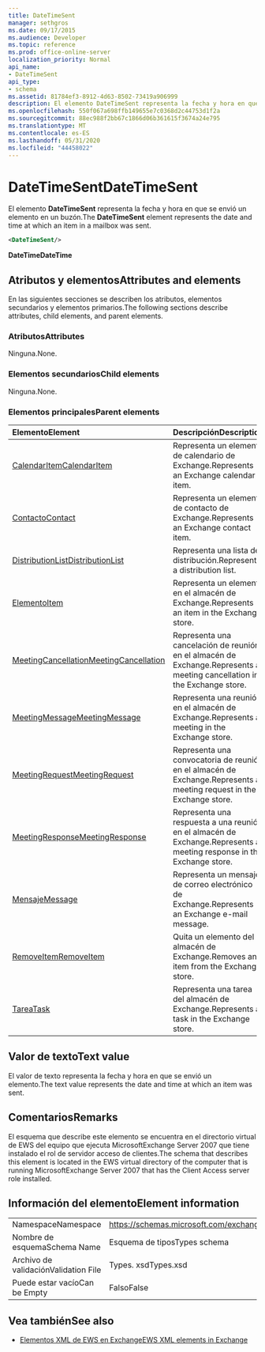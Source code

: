 ```yaml
---
title: DateTimeSent
manager: sethgros
ms.date: 09/17/2015
ms.audience: Developer
ms.topic: reference
ms.prod: office-online-server
localization_priority: Normal
api_name:
- DateTimeSent
api_type:
- schema
ms.assetid: 81784ef3-8912-4d63-8502-73419a906999
description: El elemento DateTimeSent representa la fecha y hora en que se envió un elemento en un buzón.
ms.openlocfilehash: 550f067a698ffb149655e7c0368d2c44753d1f2a
ms.sourcegitcommit: 88ec988f2bb67c1866d06b361615f3674a24e795
ms.translationtype: MT
ms.contentlocale: es-ES
ms.lasthandoff: 05/31/2020
ms.locfileid: "44458022"
---
```

# <a name="datetimesent"></a><span data-ttu-id="965e0-103">DateTimeSent</span><span class="sxs-lookup"><span data-stu-id="965e0-103">DateTimeSent</span></span>

<span data-ttu-id="965e0-104">El elemento **DateTimeSent** representa la fecha y hora en que se envió un elemento en un buzón.</span><span class="sxs-lookup"><span data-stu-id="965e0-104">The **DateTimeSent** element represents the date and time at which an item in a mailbox was sent.</span></span> 
  
```xml
<DateTimeSent/>
```

<span data-ttu-id="965e0-105">**DateTime**</span><span class="sxs-lookup"><span data-stu-id="965e0-105">**DateTime**</span></span>

## <a name="attributes-and-elements"></a><span data-ttu-id="965e0-106">Atributos y elementos</span><span class="sxs-lookup"><span data-stu-id="965e0-106">Attributes and elements</span></span>

<span data-ttu-id="965e0-107">En las siguientes secciones se describen los atributos, elementos secundarios y elementos primarios.</span><span class="sxs-lookup"><span data-stu-id="965e0-107">The following sections describe attributes, child elements, and parent elements.</span></span>
  
### <a name="attributes"></a><span data-ttu-id="965e0-108">Atributos</span><span class="sxs-lookup"><span data-stu-id="965e0-108">Attributes</span></span>

<span data-ttu-id="965e0-109">Ninguna.</span><span class="sxs-lookup"><span data-stu-id="965e0-109">None.</span></span>
  
### <a name="child-elements"></a><span data-ttu-id="965e0-110">Elementos secundarios</span><span class="sxs-lookup"><span data-stu-id="965e0-110">Child elements</span></span>

<span data-ttu-id="965e0-111">Ninguna.</span><span class="sxs-lookup"><span data-stu-id="965e0-111">None.</span></span>
  
### <a name="parent-elements"></a><span data-ttu-id="965e0-112">Elementos principales</span><span class="sxs-lookup"><span data-stu-id="965e0-112">Parent elements</span></span>

|<span data-ttu-id="965e0-113">**Elemento**</span><span class="sxs-lookup"><span data-stu-id="965e0-113">**Element**</span></span>|<span data-ttu-id="965e0-114">**Descripción**</span><span class="sxs-lookup"><span data-stu-id="965e0-114">**Description**</span></span>|
|:-----|:-----|
|[<span data-ttu-id="965e0-115">CalendarItem</span><span class="sxs-lookup"><span data-stu-id="965e0-115">CalendarItem</span></span>](calendaritem.md) <br/> |<span data-ttu-id="965e0-116">Representa un elemento de calendario de Exchange.</span><span class="sxs-lookup"><span data-stu-id="965e0-116">Represents an Exchange calendar item.</span></span>  <br/> |
|[<span data-ttu-id="965e0-117">Contacto</span><span class="sxs-lookup"><span data-stu-id="965e0-117">Contact</span></span>](contact.md) <br/> |<span data-ttu-id="965e0-118">Representa un elemento de contacto de Exchange.</span><span class="sxs-lookup"><span data-stu-id="965e0-118">Represents an Exchange contact item.</span></span>  <br/> |
|[<span data-ttu-id="965e0-119">DistributionList</span><span class="sxs-lookup"><span data-stu-id="965e0-119">DistributionList</span></span>](distributionlist.md) <br/> |<span data-ttu-id="965e0-120">Representa una lista de distribución.</span><span class="sxs-lookup"><span data-stu-id="965e0-120">Represents a distribution list.</span></span>  <br/> |
|[<span data-ttu-id="965e0-121">Elemento</span><span class="sxs-lookup"><span data-stu-id="965e0-121">Item</span></span>](item.md) <br/> |<span data-ttu-id="965e0-122">Representa un elemento en el almacén de Exchange.</span><span class="sxs-lookup"><span data-stu-id="965e0-122">Represents an item in the Exchange store.</span></span>  <br/> |
|[<span data-ttu-id="965e0-123">MeetingCancellation</span><span class="sxs-lookup"><span data-stu-id="965e0-123">MeetingCancellation</span></span>](meetingcancellation.md) <br/> |<span data-ttu-id="965e0-124">Representa una cancelación de reunión en el almacén de Exchange.</span><span class="sxs-lookup"><span data-stu-id="965e0-124">Represents a meeting cancellation in the Exchange store.</span></span>  <br/> |
|[<span data-ttu-id="965e0-125">MeetingMessage</span><span class="sxs-lookup"><span data-stu-id="965e0-125">MeetingMessage</span></span>](meetingmessage.md) <br/> |<span data-ttu-id="965e0-126">Representa una reunión en el almacén de Exchange.</span><span class="sxs-lookup"><span data-stu-id="965e0-126">Represents a meeting in the Exchange store.</span></span>  <br/> |
|[<span data-ttu-id="965e0-127">MeetingRequest</span><span class="sxs-lookup"><span data-stu-id="965e0-127">MeetingRequest</span></span>](meetingrequest.md) <br/> |<span data-ttu-id="965e0-128">Representa una convocatoria de reunión en el almacén de Exchange.</span><span class="sxs-lookup"><span data-stu-id="965e0-128">Represents a meeting request in the Exchange store.</span></span>  <br/> |
|[<span data-ttu-id="965e0-129">MeetingResponse</span><span class="sxs-lookup"><span data-stu-id="965e0-129">MeetingResponse</span></span>](meetingresponse.md) <br/> |<span data-ttu-id="965e0-130">Representa una respuesta a una reunión en el almacén de Exchange.</span><span class="sxs-lookup"><span data-stu-id="965e0-130">Represents a meeting response in the Exchange store.</span></span>  <br/> |
|[<span data-ttu-id="965e0-131">Mensaje</span><span class="sxs-lookup"><span data-stu-id="965e0-131">Message</span></span>](message-ex15websvcsotherref.md) <br/> |<span data-ttu-id="965e0-132">Representa un mensaje de correo electrónico de Exchange.</span><span class="sxs-lookup"><span data-stu-id="965e0-132">Represents an Exchange e-mail message.</span></span>  <br/> |
|[<span data-ttu-id="965e0-133">RemoveItem</span><span class="sxs-lookup"><span data-stu-id="965e0-133">RemoveItem</span></span>](removeitem.md) <br/> |<span data-ttu-id="965e0-134">Quita un elemento del almacén de Exchange.</span><span class="sxs-lookup"><span data-stu-id="965e0-134">Removes an item from the Exchange store.</span></span>  <br/> |
|[<span data-ttu-id="965e0-135">Tarea</span><span class="sxs-lookup"><span data-stu-id="965e0-135">Task</span></span>](task.md) <br/> |<span data-ttu-id="965e0-136">Representa una tarea del almacén de Exchange.</span><span class="sxs-lookup"><span data-stu-id="965e0-136">Represents a task in the Exchange store.</span></span>  <br/> |
   
## <a name="text-value"></a><span data-ttu-id="965e0-137">Valor de texto</span><span class="sxs-lookup"><span data-stu-id="965e0-137">Text value</span></span>

<span data-ttu-id="965e0-138">El valor de texto representa la fecha y hora en que se envió un elemento.</span><span class="sxs-lookup"><span data-stu-id="965e0-138">The text value represents the date and time at which an item was sent.</span></span>
  
## <a name="remarks"></a><span data-ttu-id="965e0-139">Comentarios</span><span class="sxs-lookup"><span data-stu-id="965e0-139">Remarks</span></span>

<span data-ttu-id="965e0-140">El esquema que describe este elemento se encuentra en el directorio virtual de EWS del equipo que ejecuta MicrosoftExchange Server 2007 que tiene instalado el rol de servidor acceso de clientes.</span><span class="sxs-lookup"><span data-stu-id="965e0-140">The schema that describes this element is located in the EWS virtual directory of the computer that is running MicrosoftExchange Server 2007 that has the Client Access server role installed.</span></span>
  
## <a name="element-information"></a><span data-ttu-id="965e0-141">Información del elemento</span><span class="sxs-lookup"><span data-stu-id="965e0-141">Element information</span></span>

|||
|:-----|:-----|
|<span data-ttu-id="965e0-142">Namespace</span><span class="sxs-lookup"><span data-stu-id="965e0-142">Namespace</span></span>  <br/> |https://schemas.microsoft.com/exchange/services/2006/types  <br/> |
|<span data-ttu-id="965e0-143">Nombre de esquema</span><span class="sxs-lookup"><span data-stu-id="965e0-143">Schema Name</span></span>  <br/> |<span data-ttu-id="965e0-144">Esquema de tipos</span><span class="sxs-lookup"><span data-stu-id="965e0-144">Types schema</span></span>  <br/> |
|<span data-ttu-id="965e0-145">Archivo de validación</span><span class="sxs-lookup"><span data-stu-id="965e0-145">Validation File</span></span>  <br/> |<span data-ttu-id="965e0-146">Types. xsd</span><span class="sxs-lookup"><span data-stu-id="965e0-146">Types.xsd</span></span>  <br/> |
|<span data-ttu-id="965e0-147">Puede estar vacío</span><span class="sxs-lookup"><span data-stu-id="965e0-147">Can be Empty</span></span>  <br/> |<span data-ttu-id="965e0-148">Falso</span><span class="sxs-lookup"><span data-stu-id="965e0-148">False</span></span>  <br/> |
   
## <a name="see-also"></a><span data-ttu-id="965e0-149">Vea también</span><span class="sxs-lookup"><span data-stu-id="965e0-149">See also</span></span>

- [<span data-ttu-id="965e0-150">Elementos XML de EWS en Exchange</span><span class="sxs-lookup"><span data-stu-id="965e0-150">EWS XML elements in Exchange</span></span>](ews-xml-elements-in-exchange.md)

